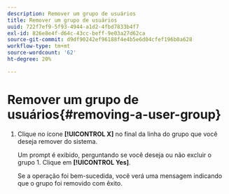 ```yaml
---
description: Remover um grupo de usuários
title: Remover um grupo de usuários
uuid: 722f7ef9-5f93-4944-a1d2-4fbd7833b4f7
exl-id: 826e8e4f-d64c-43cc-beff-9e03a27d62ca
source-git-commit: d9df90242ef96188f4e4b5e6d04cfef196b0a628
workflow-type: tm+mt
source-wordcount: '62'
ht-degree: 20%

---
```


# Remover um grupo de usuários{#removing-a-user-group}

1. Clique no ícone **[!UICONTROL X]** no final da linha do grupo que você deseja remover do sistema.

   Um prompt é exibido, perguntando se você deseja ou não excluir o grupo 1. Clique em **[!UICONTROL Yes]**.

   Se a operação foi bem-sucedida, você verá uma mensagem indicando que o grupo foi removido com êxito.

